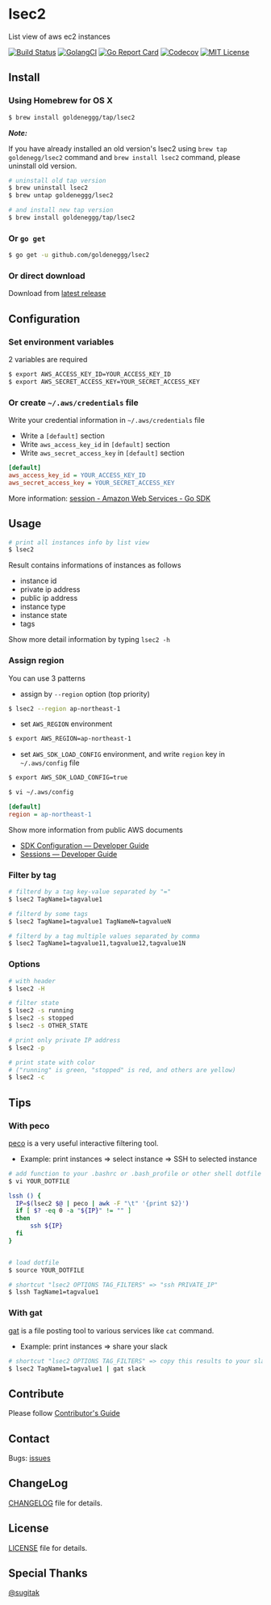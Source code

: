 lsec2
==========

List view of aws ec2 instances

[![Build Status](https://travis-ci.org/goldeneggg/lsec2.svg?branch=master)](https://travis-ci.org/goldeneggg/lsec2)
[![GolangCI](https://golangci.com/badges/github.com/goldeneggg/gat.svg)](https://golangci.com/r/github.com/goldeneggg/lsec2)
[![Go Report Card](https://goreportcard.com/badge/github.com/goldeneggg/lsec2)](https://goreportcard.com/report/github.com/goldeneggg/lsec2)
[![Codecov](https://codecov.io/github/goldeneggg/lsec2/coverage.svg?branch=master)](https://codecov.io/github/goldeneggg/lsec2?branch=master)
[![MIT License](http://img.shields.io/badge/license-MIT-lightgrey.svg)](https://github.com/goldeneggg/lsec2/blob/master/LICENSE)

## Install

### Using Homebrew for OS X

```sh
$ brew install goldeneggg/tap/lsec2
```

___Note:___

If you have already installed an old version's lsec2 using `brew tap goldenegg/lsec2` command and `brew install lsec2` command, please uninstall old version.

```sh
# uninstall old tap version
$ brew uninstall lsec2
$ brew untap goldeneggg/lsec2

# and install new tap version
$ brew install goldeneggg/tap/lsec2
```

### Or `go get`

```sh
$ go get -u github.com/goldeneggg/lsec2
```

### Or direct download

Download from [latest release](https://github.com/goldeneggg/lsec2/releases/latest)

## Configuration

### Set environment variables

2 variables are required

```sh
$ export AWS_ACCESS_KEY_ID=YOUR_ACCESS_KEY_ID
$ export AWS_SECRET_ACCESS_KEY=YOUR_SECRET_ACCESS_KEY
```

### Or create `~/.aws/credentials` file
Write your credential information in `~/.aws/credentials` file

* Write a `[default]` section
* Write `aws_access_key_id` in `[default]` section
* Write `aws_secret_access_key` in `[default]` section

```ini
[default]
aws_access_key_id = YOUR_ACCESS_KEY_ID
aws_secret_access_key = YOUR_SECRET_ACCESS_KEY
```

More information: [session \- Amazon Web Services \- Go SDK](http://docs.aws.amazon.com/sdk-for-go/api/aws/session/)

## Usage

```sh
# print all instances info by list view
$ lsec2
```

Result contains informations of instances as follows

* instance id
* private ip address
* public ip address
* instance type
* instance state
* tags

Show more detail information by typing `lsec2 -h`

### Assign region

You can use 3 patterns

* assign by `--region` option (top priority)

```sh
$ lsec2 --region ap-northeast-1
```

* set `AWS_REGION` environment

```sh
$ export AWS_REGION=ap-northeast-1
```

* set `AWS_SDK_LOAD_CONFIG` environment, and write `region` key in `~/.aws/config` file

```sh
$ export AWS_SDK_LOAD_CONFIG=true

$ vi ~/.aws/config
```
```ini
[default]
region = ap-northeast-1
```

Show more information from public AWS documents

* [SDK Configuration — Developer Guide](https://docs.aws.amazon.com/sdk-for-go/v1/developerguide/configuring-sdk.html)
* [Sessions — Developer Guide](http://docs.aws.amazon.com/sdk-for-go/v1/developerguide/sessions.html)

### Filter by tag

```sh
# filterd by a tag key-value separated by "="
$ lsec2 TagName1=tagvalue1

# filterd by some tags
$ lsec2 TagName1=tagvalue1 TagNameN=tagvalueN

# filterd by a tag multiple values separated by comma
$ lsec2 TagName1=tagvalue11,tagvalue12,tagvalue1N
```

### Options

```sh
# with header
$ lsec2 -H

# filter state
$ lsec2 -s running
$ lsec2 -s stopped
$ lsec2 -s OTHER_STATE

# print only private IP address
$ lsec2 -p

# print state with color
# ("running" is green, "stopped" is red, and others are yellow)
$ lsec2 -c
```

## Tips

### With peco
[peco](https://github.com/peco/peco) is a very useful interactive filtering tool.

* Example: print instances => select instance => SSH to selected instance

```sh
# add function to your .bashrc or .bash_profile or other shell dotfile
$ vi YOUR_DOTFILE

lssh () {
  IP=$(lsec2 $@ | peco | awk -F "\t" '{print $2}')
  if [ $? -eq 0 -a "${IP}" != "" ]
  then
      ssh ${IP}
  fi
}


# load dotfile
$ source YOUR_DOTFILE

# shortcut "lsec2 OPTIONS TAG_FILTERS" => "ssh PRIVATE_IP"
$ lssh TagName1=tagvalue1
```

### With gat
[gat](https://github.com/goldeneggg/gat) is a file posting tool to various services like `cat` command.

* Example: print instances => share your slack

```sh
# shortcut "lsec2 OPTIONS TAG_FILTERS" => copy this results to your slack channel
$ lsec2 TagName1=tagvalue1 | gat slack
```

## Contribute
Please follow [Contributor's Guide](CONTRIBUTING.md)

## Contact

Bugs: [issues](https://github.com/goldeneggg/lsec2/issues)


## ChangeLog
[CHANGELOG](CHANGELOG.md) file for details.


## License

[LICENSE](LICENSE) file for details.

## Special Thanks
[@sugitak](https://github.com/sugitak)

